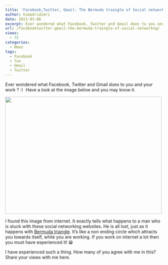```yaml
---
title: 'Facebook,Twitter, Gmail: The Bermuda traingle of Social networkng'
author: himadridimri
date: 2011-03-06
excerpt: Ever wondered what Facebook, Twitter and Gmail does to you and your work ? :) Have a look at the image below and you may know it.
url: /facebooktwitter-gmail-the-bermuda-traingle-of-social-networkng/
views:
  - 72
categories:
  - News
tags:
  - Facebook
  - fun
  - Gmail
  - Twitter
---
```

Ever wondered what Facebook, Twitter and Gmail does to you and your work ? <img src="http://devilsworkshop.org/wp-includes/images/smilies/simple-smile.png" alt=":)" class="wp-smiley" style="height: 1em; max-height: 1em;" /> Have a look at the image below and you may know it.

[<img class="alignnone size-full wp-image-6033" src="http://cdn.devilsworkshop.org/files/2011/03/Facebook-bermuda-traingle.jpg" alt="" width="500" height="375" />][1]

I found this image from internet. It exactly tells what happens to a man who is stuck with these social networking websites. He is all lost, just as it happens with <a href="http://en.wikipedia.org/wiki/Bermuda_Triangle" onclick="_gaq.push(['_trackEvent', 'outbound-article', 'http://en.wikipedia.org/wiki/Bermuda_Triangle', 'Bermuda triangle']);" >Bermuda triangle</a>. It&#8217;s like a non ending circle which attracts you towards itself, while you are working. If you work on internet a lot then you must have experienced it! 😀

I have experienced such a thing. How many of you agree with me in this? Share your views with me here.

 [1]: http://cdn.devilsworkshop.org/files/2011/03/Facebook-bermuda-traingle.jpg
